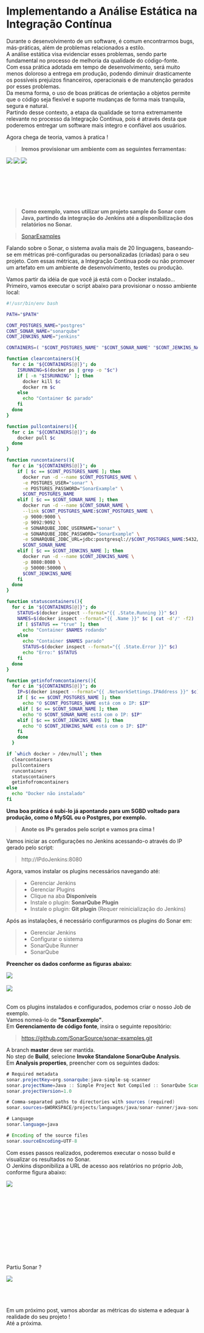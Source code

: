 # Implementando a Análise Estática na Integração Contínua

Durante o desenvolvimento de um software, é comum encontrarmos bugs, más-práticas, além de problemas relacionados a estilo.<br />
A análise estática visa evidenciar esses problemas, sendo parte fundamental no processo de melhoria da qualidade do código-fonte.<br />
Com essa prática adotada em tempo de desenvolvimento, será muito menos doloroso a entrega em produção, podendo diminuir drasticamente os possíveis prejuizos financeiros, operacionais e de manutenção gerados por esses problemas.<br />
Da mesma forma, o uso de boas práticas de orientação a objetos permite que o código seja flexível e suporte mudanças de forma mais tranquila, segura e natural.<br />
Partindo desse contexto, a etapa da qualidade se torna extremamente relevante no processo da Integração Contínua, pois é através desta que poderemos entregar um software mais íntegro e confiável aos usuários.<br />

Agora chega de teoria, vamos à pratica !<br />

> **Iremos provisionar um ambiente com as seguintes ferramentas:**

<img align="left" src="docker.png">
<img align="left" src="jenkins.png">
<img align="left" src="sonarqube.png">
<br />
<br />
<br />
<br />
<br />
<br />
<br />

> **Como exemplo, vamos utilizar um projeto sample do Sonar com Java, partindo da integração do Jenkins até a disponibilização dos relatórios no Sonar.**

> [SonarExamples](https://github.com/SonarSource/sonar-examples)<br />

Falando sobre o Sonar, o sistema avalia mais de 20 linguagens, baseando-se em métricas pré-configuradas ou personalizadas (criadas) para o seu projeto.
Com essas métricas, a Integração Contínua pode ou não promover um artefato em um ambiente de desenvolvimento, testes ou produção.

Vamos partir da idéia de que você já está com o Docker instalado... Primeiro, vamos executar o script abaixo para provisionar o nosso ambiente local:

```bash
#!/usr/bin/env bash

PATH="$PATH"

CONT_POSTGRES_NAME="postgres"
CONT_SONAR_NAME="sonarqube"
CONT_JENKINS_NAME="jenkins"

CONTAINERS=( "$CONT_POSTGRES_NAME" "$CONT_SONAR_NAME" "$CONT_JENKINS_NAME" )

function clearcontainers(){
  for c in "${CONTAINERS[@]}"; do
    ISRUNNING=$(docker ps | grep -o "$c")
    if [ -n "$ISRUNNING" ]; then
      docker kill $c
      docker rm $c
    else
      echo "Container $c parado"
    fi
  done
}

function pullcontainers(){
  for c in "${CONTAINERS[@]}"; do
    docker pull $c
  done
}

function runcontainers(){
  for c in "${CONTAINERS[@]}"; do
    if [ $c == $CONT_POSTGRES_NAME ]; then
      docker run -d --name $CONT_POSTGRES_NAME \
      -e POSTGRES_USER="sonar" \
      -e POSTGRES_PASSWORD="SonarExample" \
      $CONT_POSTGRES_NAME
    elif [ $c == $CONT_SONAR_NAME ]; then
      docker run -d --name $CONT_SONAR_NAME \
      --link $CONT_POSTGRES_NAME:$CONT_POSTGRES_NAME \
      -p 9000:9000 \
      -p 9092:9092 \
      -e SONARQUBE_JDBC_USERNAME="sonar" \
      -e SONARQUBE_JDBC_PASSWORD="SonarExample" \
      -e SONARQUBE_JDBC_URL=jdbc:postgresql://$CONT_POSTGRES_NAME:5432/sonar \
      $CONT_SONAR_NAME
    elif [ $c == $CONT_JENKINS_NAME ]; then
      docker run -d --name $CONT_JENKINS_NAME \
      -p 8080:8080 \
      -p 50000:50000 \
      $CONT_JENKINS_NAME
    fi
  done
}

function statuscontainers(){
  for c in "${CONTAINERS[@]}"; do
    STATUS=$(docker inspect --format="{{ .State.Running }}" $c)
    NAMES=$(docker inspect --format="{{ .Name }}" $c | cut -d'/' -f2)
    if [ $STATUS == "true" ]; then
      echo "Container $NAMES rodando"
    else
      echo "Container $NAMES parado"
      STATUS=$(docker inspect --format="{{ .State.Error }}" $c)
      echo "Erro:" $STATUS
    fi
  done
}

function getinfofromcontainers(){
  for c in "${CONTAINERS[@]}"; do
    IP=$(docker inspect --format="{{ .NetworkSettings.IPAddress }}" $c)
    if [ $c == $CONT_POSTGRES_NAME ]; then
      echo "O $CONT_POSTGRES_NAME está com o IP: $IP"
    elif [ $c == $CONT_SONAR_NAME ]; then
      echo "O $CONT_SONAR_NAME está com o IP: $IP"
    elif [ $c == $CONT_JENKINS_NAME ]; then
      echo "O $CONT_JENKINS_NAME está com o IP: $IP"
    fi
    done
  }

if `which docker > /dev/null`; then
  clearcontainers
  pullcontainers
  runcontainers
  statuscontainers
  getinfofromcontainers
else
  echo "Docker não instalado"
fi
```

**Uma boa prática é subi-lo já apontando para um SGBD voltado para produção, como o MySQL ou o Postgres, por exemplo.**<br />

> **Anote os IPs gerados pelo script e vamos pra cima !**

Vamos iniciar as configurações no Jenkins acessando-o através do IP gerado pelo script:
> http://IPdoJenkins:8080

Agora, vamos instalar os plugins necessários navegando até:
> * Gerenciar Jenkins
>  * Gerenciar Plugins
>  * Clique na aba **Disponíveis**
>  * Instale o plugin: **SonarQube Plugin**
>  * Instale o plugin: **Git plugin** (Requer reinicialização do Jenkins)

Após as instalações, é necessário configurarmos os plugins do Sonar em:

> * Gerenciar Jenkins
> * Configurar o sistema
> * SonarQube Runner
> * SonarQube

**Preencher os dados conforme as figuras abaixo:**

<img align="left" src="sonarrunner.png">
<br />
<br />
<img align="left" src="sonarexemplo.png">
<br />
<br />

Com os plugins instalados e configurados, podemos criar o nosso Job de exemplo.<br />
Vamos nomeá-lo de **"SonarExemplo"**.<br />
Em **Gerenciamento de código fonte**, insira o seguinte repositório:

> https://github.com/SonarSource/sonar-examples.git

A branch **master** deve ser mantida.<br />
No step de **Build**, selecione **Invoke Standalone SonarQube Analysis**.<br />
Em **Analysis properties**, preencher com os seguintes dados:

```Java
# Required metadata
sonar.projectKey=org.sonarqube:java-simple-sq-scanner
sonar.projectName=Java :: Simple Project Not Compiled :: SonarQube Scanner
sonar.projectVersion=1.0

# Comma-separated paths to directories with sources (required)
sonar.sources=$WORKSPACE/projects/languages/java/sonar-runner/java-sonar-runner-simple/src

# Language
sonar.language=java

# Encoding of the source files
sonar.sourceEncoding=UTF-8
```

Com esses passos realizados, poderemos executar o nosso build e visualizar os resultados no Sonar.<br />
O Jenkins disponibiliza a URL de acesso aos relatórios no próprio Job, conforme figura abaixo:

<img align="left" src="sonarlink.png">
<br />
<br />
<br />
<br />
<br />
<br />
<br />
<br />
<br />
<br />
<br />
<br />

Partiu Sonar ?

<img align="left" src="sonarresults.png">
<br />
<br />
<br />
<br />

Em um próximo post, vamos abordar as métricas do sistema e adequar à realidade do seu projeto !<br />
Até a próxima.
